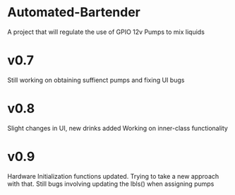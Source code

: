 # Automated-Bartender
A project that will regulate the use of GPIO 12v Pumps to mix liquids

# v0.7
  Still working on obtaining suffienct pumps and fixing UI bugs
 
# v0.8
  Slight changes in UI, new drinks added
  Working on inner-class functionality
  
# v0.9
  Hardware Initialization functions updated. Trying to take a new approach with that.
  Still bugs involving updating the lbls() when assigning pumps
